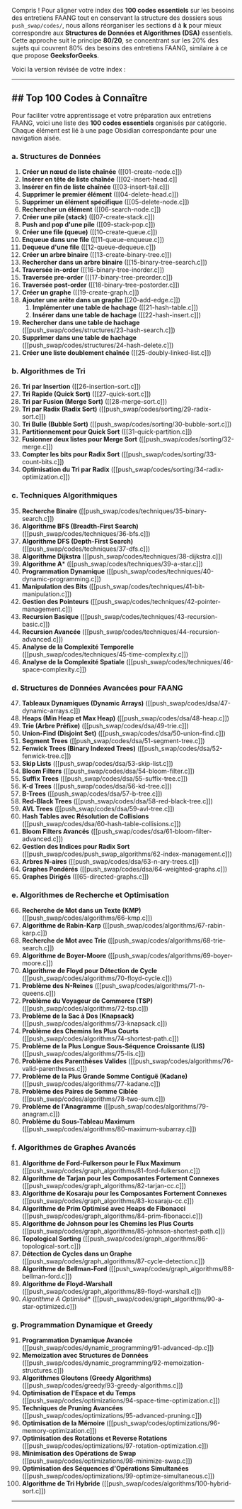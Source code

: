 Compris ! Pour aligner votre index des **100 codes essentiels** sur les besoins des entretiens FAANG tout en conservant la structure des dossiers sous `push_swap/codes/`, nous allons réorganiser les sections **d** à **k** pour mieux correspondre aux **Structures de Données et Algorithmes (DSA)** essentiels. Cette approche suit le principe **80/20**, se concentrant sur les 20% des sujets qui couvrent 80% des besoins des entretiens FAANG, similaire à ce que propose **GeeksforGeeks**.

Voici la version révisée de votre index :

---

## ## Top 100 Codes à Connaître

Pour faciliter votre apprentissage et votre préparation aux entretiens FAANG, voici une liste des **100 codes essentiels** organisés par catégorie. Chaque élément est lié à une page Obsidian correspondante pour une navigation aisée.

### a. Structures de Données

1. **Créer un nœud de liste chaînée** ([[01-create-node.c]])
2. **Insérer en tête de liste chaînée** ([[02-insert-head.c]]
3. **Insérer en fin de liste chaînée** ([[03-insert-tail.c]])
4. **Supprimer le premier élément** ([[04-delete-head.c]])
5. **Supprimer un élément spécifique** ([[05-delete-node.c]])
6. **Rechercher un élément** ([[06-search-node.c]])
7. **Créer une pile (stack)** ([[07-create-stack.c]])
9. **Push and pop d'une pile** ([[09-stack-pop.c]])
10. **Créer une file (queue)** ([[10-create-queue.c]])
11. **Enqueue dans une file** ([[11-queue-enqueue.c]])
12. **Dequeue d'une file** ([[12-queue-dequeue.c]])
13. **Créer un arbre binaire** ([[13-create-binary-tree.c]])
15. **Rechercher dans un arbre binaire** ([[15-binary-tree-search.c]])
16. **Traversée in-order** ([[16-binary-tree-inorder.c]])
17. **Traversée pre-order** ([[17-binary-tree-preorder.c]])
18. **Traversée post-order** ([[18-binary-tree-postorder.c]])
19. **Créer un graphe** ([[19-create-graph.c]])
20. **Ajouter une arête dans un graphe** [[20-add-edge.c]])
	1. **Implémenter une table de hachage** ([[21-hash-table.c]])
	2. **Insérer dans une table de hachage** ([[22-hash-insert.c]])
22. **Rechercher dans une table de hachage** ([[push_swap/codes/structures/23-hash-search.c]])
23. **Supprimer dans une table de hachage** ([[push_swap/codes/structures/24-hash-delete.c]])
24. **Créer une liste doublement chaînée** ([[25-doubly-linked-list.c]])

### b. Algorithmes de Tri

26. **Tri par Insertion** ([[26-insertion-sort.c]])
27. **Tri Rapide (Quick Sort)** ([[27-quick-sort.c]])
28. **Tri par Fusion (Merge Sort)** ([[28-merge-sort.c]])
29. **Tri par Radix (Radix Sort)** ([[push_swap/codes/sorting/29-radix-sort.c]])
30. **Tri Bulle (Bubble Sort)** ([[push_swap/codes/sorting/30-bubble-sort.c]])
31. **Partitionnement pour Quick Sort** ([[31-quick-partition.c]])
32. **Fusionner deux listes pour Merge Sort** ([[push_swap/codes/sorting/32-merge.c]])
33. **Compter les bits pour Radix Sort** ([[push_swap/codes/sorting/33-count-bits.c]])
34. **Optimisation du Tri par Radix** ([[push_swap/codes/sorting/34-radix-optimization.c]])

### c. Techniques Algorithmiques

35. **Recherche Binaire** ([[push_swap/codes/techniques/35-binary-search.c]])
36. **Algorithme BFS (Breadth-First Search)** ([[push_swap/codes/techniques/36-bfs.c]])
37. **Algorithme DFS (Depth-First Search)** ([[push_swap/codes/techniques/37-dfs.c]])
38. **Algorithme Dijkstra** ([[push_swap/codes/techniques/38-dijkstra.c]])
39. **Algorithme A*** ([[push_swap/codes/techniques/39-a-star.c]])
40. **Programmation Dynamique** ([[push_swap/codes/techniques/40-dynamic-programming.c]])
41. **Manipulation des Bits** ([[push_swap/codes/techniques/41-bit-manipulation.c]])
42. **Gestion des Pointeurs** ([[push_swap/codes/techniques/42-pointer-management.c]])
43. **Recursion Basique** ([[push_swap/codes/techniques/43-recursion-basic.c]])
44. **Recursion Avancée** ([[push_swap/codes/techniques/44-recursion-advanced.c]])
45. **Analyse de la Complexité Temporelle** ([[push_swap/codes/techniques/45-time-complexity.c]])
46. **Analyse de la Complexité Spatiale** ([[push_swap/codes/techniques/46-space-complexity.c]])

### d. Structures de Données Avancées pour FAANG

47. **Tableaux Dynamiques (Dynamic Arrays)** ([[push_swap/codes/dsa/47-dynamic-arrays.c]])
48. **Heaps (Min Heap et Max Heap)** ([[push_swap/codes/dsa/48-heap.c]])
49. **Trie (Arbre Préfixe)** ([[push_swap/codes/dsa/49-trie.c]])
50. **Union-Find (Disjoint Set)** ([[push_swap/codes/dsa/50-union-find.c]])
51. **Segment Trees** ([[push_swap/codes/dsa/51-segment-tree.c]])
52. **Fenwick Trees (Binary Indexed Trees)** ([[push_swap/codes/dsa/52-fenwick-tree.c]])
53. **Skip Lists** ([[push_swap/codes/dsa/53-skip-list.c]])
54. **Bloom Filters** ([[push_swap/codes/dsa/54-bloom-filter.c]])
55. **Suffix Trees** ([[push_swap/codes/dsa/55-suffix-tree.c]])
56. **K-d Trees** ([[push_swap/codes/dsa/56-kd-tree.c]])
57. **B-Trees** ([[push_swap/codes/dsa/57-b-tree.c]])
58. **Red-Black Trees** ([[push_swap/codes/dsa/58-red-black-tree.c]])
59. **AVL Trees** ([[push_swap/codes/dsa/59-avl-tree.c]])
60. **Hash Tables avec Résolution de Collisions** ([[push_swap/codes/dsa/60-hash-table-collisions.c]])
61. **Bloom Filters Avancés** ([[push_swap/codes/dsa/61-bloom-filter-advanced.c]])
62. **Gestion des Indices pour Radix Sort** ([[push_swap/codes/push_swap_algorithms/62-index-management.c]])
63. **Arbres N-aires** ([[push_swap/codes/dsa/63-n-ary-trees.c]])
64. **Graphes Pondérés** ([[push_swap/codes/dsa/64-weighted-graphs.c]])
65. **Graphes Dirigés** ([[65-directed-graphs.c]])

### e. Algorithmes de Recherche et Optimisation

66. **Recherche de Mot dans un Texte (KMP)** ([[push_swap/codes/algorithms/66-kmp.c]])
67. **Algorithme de Rabin-Karp** ([[push_swap/codes/algorithms/67-rabin-karp.c]])
68. **Recherche de Mot avec Trie** ([[push_swap/codes/algorithms/68-trie-search.c]])
69. **Algorithme de Boyer-Moore** ([[push_swap/codes/algorithms/69-boyer-moore.c]])
70. **Algorithme de Floyd pour Détection de Cycle** ([[push_swap/codes/algorithms/70-floyd-cycle.c]])
71. **Problème des N-Reines** ([[push_swap/codes/algorithms/71-n-queens.c]])
72. **Problème du Voyageur de Commerce (TSP)** ([[push_swap/codes/algorithms/72-tsp.c]])
73. **Problème de la Sac à Dos (Knapsack)** ([[push_swap/codes/algorithms/73-knapsack.c]])
74. **Problème des Chemins les Plus Courts** ([[push_swap/codes/algorithms/74-shortest-path.c]])
75. **Problème de la Plus Longue Sous-Séquence Croissante (LIS)** ([[push_swap/codes/algorithms/75-lis.c]])
76. **Problème des Parenthèses Valides** ([[push_swap/codes/algorithms/76-valid-parentheses.c]])
77. **Problème de la Plus Grande Somme Contiguë (Kadane)** ([[push_swap/codes/algorithms/77-kadane.c]])
78. **Problème des Paires de Somme Ciblée** ([[push_swap/codes/algorithms/78-two-sum.c]])
79. **Problème de l'Anagramme** ([[push_swap/codes/algorithms/79-anagram.c]])
80. **Problème du Sous-Tableau Maximum** ([[push_swap/codes/algorithms/80-maximum-subarray.c]])

### f. Algorithmes de Graphes Avancés

81. **Algorithme de Ford-Fulkerson pour le Flux Maximum** ([[push_swap/codes/graph_algorithms/81-ford-fulkerson.c]])
82. **Algorithme de Tarjan pour les Composantes Fortement Connexes** ([[push_swap/codes/graph_algorithms/82-tarjan-cc.c]])
83. **Algorithme de Kosaraju pour les Composantes Fortement Connexes** ([[push_swap/codes/graph_algorithms/83-kosaraju-cc.c]])
84. **Algorithme de Prim Optimisé avec Heaps de Fibonacci** ([[push_swap/codes/graph_algorithms/84-prim-fibonacci.c]])
85. **Algorithme de Johnson pour les Chemins les Plus Courts** ([[push_swap/codes/graph_algorithms/85-johnson-shortest-path.c]])
86. **Topological Sorting** ([[push_swap/codes/graph_algorithms/86-topological-sort.c]])
87. **Détection de Cycles dans un Graphe** ([[push_swap/codes/graph_algorithms/87-cycle-detection.c]])
88. **Algorithme de Bellman-Ford** ([[push_swap/codes/graph_algorithms/88-bellman-ford.c]])
89. **Algorithme de Floyd-Warshall** ([[push_swap/codes/graph_algorithms/89-floyd-warshall.c]])
90. __Algorithme A_ Optimisé_* ([[push_swap/codes/graph_algorithms/90-a-star-optimized.c]])

### g. Programmation Dynamique et Greedy

91. **Programmation Dynamique Avancée** ([[push_swap/codes/dynamic_programming/91-advanced-dp.c]])
92. **Memoization avec Structures de Données** ([[push_swap/codes/dynamic_programming/92-memoization-structures.c]])
93. **Algorithmes Gloutons (Greedy Algorithms)** ([[push_swap/codes/greedy/93-greedy-algorithms.c]])
94. **Optimisation de l'Espace et du Temps** ([[push_swap/codes/optimizations/94-space-time-optimization.c]])
95. **Techniques de Pruning Avancées** ([[push_swap/codes/optimizations/95-advanced-pruning.c]])
96. **Optimisation de la Mémoire** ([[push_swap/codes/optimizations/96-memory-optimization.c]])
97. **Optimisation des Rotations et Reverse Rotations** ([[push_swap/codes/optimizations/97-rotation-optimization.c]])
98. **Minimisation des Opérations de Swap** ([[push_swap/codes/optimizations/98-minimize-swap.c]])
99. **Optimisation des Séquences d'Opérations Simultanées** ([[push_swap/codes/optimizations/99-optimize-simultaneous.c]])
100. **Algorithme de Tri Hybride** ([[push_swap/codes/algorithms/100-hybrid-sort.c]])

---
